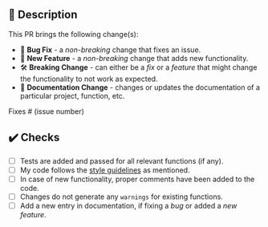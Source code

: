 <!--
Thanks for Creating a Pull Requests (PRs) 😃

Please make sure that the PR is limited to only ONE type (docs, features, etc.), and keep it as small as possible.
You can open multiple PRs if need be! Below, mentioned are the basic requirements and checks that are required
for the PR to be accepted and merged into the `master` branch.
-->

## :scroll: Description
[NOTE]: # ( Give a BRIEF description about the PR )
[NOTE]: # ( Please, also include relevant motivation and/or context )
[NOTE]: # ( List any dependencies, that are required for this change )


[NOTE]: # ( Please mention the type of change that will occur with this PR )
[NOTE]: # ( Generally, change is one of the following types, choose the correct one, and delete the rest )
This PR brings the following change(s):
* :bug: **Bug Fix** - a _non-breaking_ change that fixes an issue.
* :star2: **New Feature** - a _non-breaking_ change that adds new functionality.
* :hammer_and_wrench: **Breaking Change** - can either be a *fix* or a *feature* that might change the functionality to not work as expected.
* :book: **Documentation Change** - changes or updates the documentation of a particular project, function, etc.

[NOTE]: # ( Mention the issues, if any, that are fixed with this PRs )
Fixes # (issue number)


## :heavy_check_mark: Checks
[NOTE]: # ( Make sure the PR passes any CI/CD checks that might be added into a repository )
[NOTE]: # ( Do run a self-check on the following information, before final scrutiny and checks )

- [ ] Tests are added and passed for all relevant functions (if any). 
- [ ] My code follows the [style guidelines](CONTRIBUTING.md) as mentioned.
- [ ] In case of new functionality, proper comments have been added to the code.
- [ ] Changes do not generate any `warnings` for existing functions.
- [ ] Add a new entry in documentation, if fixing a *bug* or added a *new feature*.
